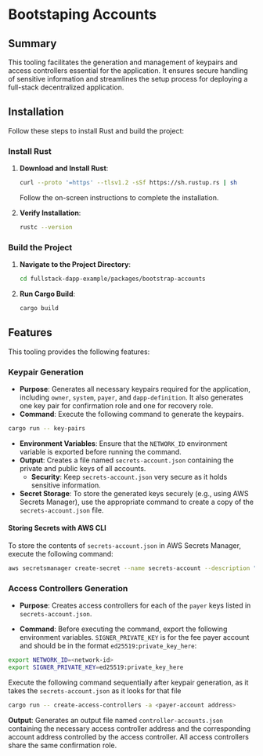# Bootstaping Accounts

## Summary

This tooling facilitates the generation and management of keypairs and access controllers essential for the application. It ensures secure handling of sensitive information and streamlines the setup process for deploying a full-stack decentralized application.


## Installation

Follow these steps to install Rust and build the project:

### Install Rust

1. **Download and Install Rust**:
    ```bash
    curl --proto '=https' --tlsv1.2 -sSf https://sh.rustup.rs | sh
    ```
    Follow the on-screen instructions to complete the installation.

2. **Verify Installation**:
    ```bash
    rustc --version
    ```

### Build the Project

1. **Navigate to the Project Directory**:
    ```bash
    cd fullstack-dapp-example/packages/bootstrap-accounts
    ```

2. **Run Cargo Build**:
    ```bash
    cargo build
    ```


## Features
This tooling provides the following features:

### Keypair Generation
- **Purpose**: Generates all necessary keypairs required for the application, including `owner`, `system`, `payer`, and `dapp-definition`. It also generates one key pair for confirmation role and one for recovery role.
- **Command**: Execute the following command to generate the keypairs.
```bash
cargo run -- key-pairs
```
- **Environment Variables**: Ensure that the `NETWORK_ID` environment variable is exported before running the command.
- **Output**: Creates a file named `secrets-account.json` containing the private and public keys of all accounts.
    - **Security**: Keep `secrets-account.json` very secure as it holds sensitive information.
- **Secret Storage**: To store the generated keys securely (e.g., using AWS Secrets Manager), use the appropriate command to create a copy of the `secrets-account.json` file.

#### Storing Secrets with AWS CLI

To store the contents of `secrets-account.json` in AWS Secrets Manager, execute the following command:

```bash
aws secretsmanager create-secret --name secrets-account --description "Secrets for Accounts" --secret-string file://secrets-account.json
```

### Access Controllers Generation
- **Purpose**: Creates access controllers for each of the `payer` keys listed in `secrets-account.json`.

- **Command**: Before executing the command, export the following environment variables. `SIGNER_PRIVATE_KEY` is for the fee payer account and should be in the format `ed25519:private_key_here`:

```bash
export NETWORK_ID=<network-id>
export SIGNER_PRIVATE_KEY=ed25519:private_key_here
```

Execute the following command sequentially after keypair generation, as it takes the `secrets-account.json` as it looks for that file

```bash
cargo run -- create-access-controllers -a <payer-account address>
```

**Output**: Generates an output file named `controller-accounts.json` containing the necessary access controller address and the corresponding account address controlled by the access controller.
All access controllers share the same confirmation role.


